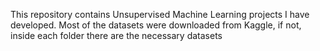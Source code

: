 This repository contains Unsupervised Machine Learning projects I have developed. Most of the datasets were downloaded from Kaggle, if not, inside each folder there are the necessary datasets
